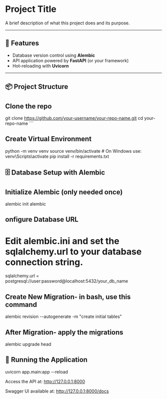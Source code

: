 # Project Title

A brief description of what this project does and its purpose.

---

## 🚀 Features

- Database version control using **Alembic**
- API application powered by **FastAPI** (or your framework)
- Hot-reloading with **Uvicorn**
---

## 📦 Project Structure







## Clone the repo

git clone https://github.com/your-username/your-repo-name.git
cd your-repo-name ```

##  Create Virtual Environment
python -m venv venv
source venv/bin/activate  # On Windows use: venv\Scripts\activate
pip install -r requirements.txt

## 🗄️ Database Setup with Alembic
## Initialize Alembic (only needed once)

alembic init alembic

## onfigure Database URL
# Edit alembic.ini and set the sqlalchemy.url to your database connection string.

sqlalchemy.url = postgresql://user:password@localhost:5432/your_db_name

## Create New Migration- in bash, use this command
alembic revision --autogenerate -m "create initial tables"

## After Migration- apply the migrations
alembic upgrade head

## 🏃 Running the Application
uvicorn app.main:app --reload

Access the API at: http://127.0.0.1:8000

Swagger UI available at: http://127.0.0.1:8000/docs



